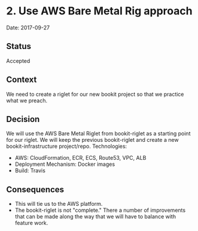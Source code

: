 # 2. Use AWS Bare Metal Rig approach

Date: 2017-09-27

## Status

Accepted

## Context

We need to create a riglet for our new bookit project so that we practice what we preach.

## Decision

We will use the AWS Bare Metal Riglet from bookit-riglet as a starting point for our riglet.  We will keep the previous bookit-riglet and create a new bookit-infrastructure project/repo.
Technologies:

* AWS: CloudFormation, ECR, ECS, Route53, VPC, ALB
* Deployment Mechanism: Docker images
* Build: Travis

## Consequences

* This will tie us to the AWS platform.
* The bookit-riglet is not "complete."  There a number of improvements that can be made along the way that we will have to balance with feature work.
